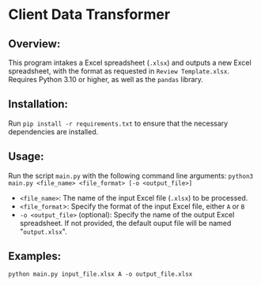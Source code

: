 # Client Data Transformer

## Overview:
This program intakes a Excel spreadsheet (`.xlsx`) and outputs a new Excel spreadsheet, with the format as requested in `Review Template.xlsx`.
Requires Python 3.10 or higher, as well as the `pandas` library.

## Installation:
Run `pip install -r requirements.txt` to ensure that the necessary dependencies are installed.

## Usage:
Run the script `main.py` with the following command line arguments:
`python3 main.py <file_name> <file_format> [-o <output_file>]`
* `<file_name>`: The name of the input Excel file (`.xlsx`) to be processed.
* `<file_format`>: Specify the format of the input Excel file, either `A` or `B`
* `-o <output_file>` (optional): Specify the name of the output Excel spreadsheet. If not provided, the default ouput file will be named "`output.xlsx`".

## Examples:
`python main.py input_file.xlsx A -o output_file.xlsx`